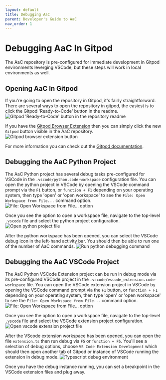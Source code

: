 ```yaml
---
layout: default
title: Debugging AaC
parent: Developer's Guide to AaC
nav_order: 1
---
```


# Debugging AaC In Gitpod

The AaC repository is pre-configured for immediate development in Gitpod environments leverging VSCode, but these steps will work in local
environments as well.

## Opening AaC In Gitpod

If you're going to open the repository in Gitpod, it's fairly straightforward. There are several ways to open the repository in gitpod, the easiest is to click the Gitpod 'Ready-to-Code' button in the readme.
![Gitpod 'Ready-to-Code' button in the repository readme](../../../assets/images/debugging/gitpod_readme_button.png)

If you have the [Gitpod Browser Extension](https://www.gitpod.io/docs/configure/user-settings/browser-extension) then you can simply click the new `Gitpod` button visible in the AaC repository.
![Gitpod browser extension button](../../../assets/images/debugging/gitpod_browser_button.png)

For more information you can check out the [Gitpod documentation](https://www.gitpod.io/docs/introduction/getting-started).

## Debugging the AaC Python Project

The AaC Python project has several debug tasks pre-configured for VSCode in the `.vscode/python.code-workspace` configuration file. You can open the python project in VSCode by opening the VSCode command prompt via the `F1` button, or `function + F1` depending on your operating system, then type 'open' or 'open workspace' to see the `File: Open Workspace from File...`  command option.
![File: Open Workspace from File... option](../../../assets/images/debugging/command_workspace.png)

Once you see the option to open a workspace file, navigate to the top-level `.vscode` file and select the python project configuration.
![Open python project file](../../../assets/images/debugging/select_workspace_python.png)

After the python workspace has been opened, you can select the VSCode debug icon in the left-hand activity bar. You should then be able to run one of the number of AaC commands.
![Run python debugging command](../../../assets/images/debugging/python_debugging.png)

## Debugging the AaC VSCode Project

The AaC Python VSCode Extension project can be run in debug mode via its pre-configured VSCode project in the `.vscode/vscode_extension.code-workspace` file. You can open the VSCode extension project in VSCode by opening the VSCode command prompt via the `F1` button, or `function + F1` depending on your operating system, then type 'open' or 'open workspace' to see the `File: Open Workspace from File...`  command option.
![File: Open Workspace from File... option](../../../assets/images/debugging/command_workspace.png)

Once you see the option to open a workspace file, navigate to the top-level `.vscode` file and select the VSCode extension project configuration.
![Open vscode extension project file](../../../assets/images/debugging/select_workspace_extension.png)

After the VScode extension workspace has been opened, you can open the file `extension.ts` then run debug via `F5` or `function + F5`. You'll see a selection of debug options, choose `VS Code Extension Development` which should then open another tab of Gitpod or instance of VSCode running the extension in debug mode.
![Typescript debug environment](../../../assets/images/debugging/debug_extension.png)

Once you have the debug instance running, you can set a breakpoint in the VSCode extension files and plug away.
